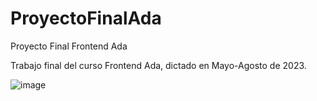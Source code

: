 # ProyectoFinalAda
Proyecto Final Frontend Ada


Trabajo final del curso Frontend Ada, dictado en Mayo-Agosto de 2023.


![image](https://github.com/DeniseCeliz/ProyectoFinalAda/assets/137844747/bb4303ba-ac9d-48cf-86fd-ab806ad28222)
